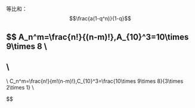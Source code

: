 等比和：
$$\frac{a(1-q^n)}{1-q}$$

$$
A_n^m=\frac{n!}{(n-m)!},A_{10}^3=10\times 9\times 8
\\
-
\\
- 
\\
C_n^m=\frac{n!}{m!(n-m)!},C_{10}^3=\frac{10\times 9\times 8}{3\times 2\times 1}
\\

$$